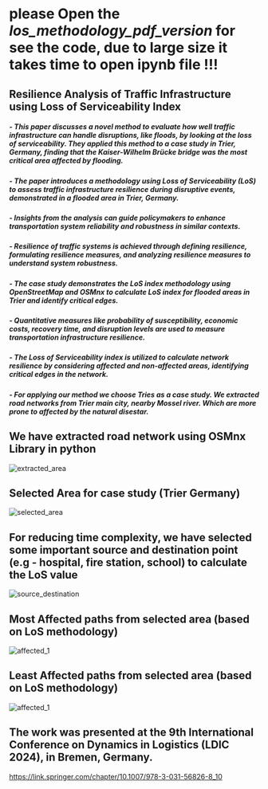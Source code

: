 # please Open the *los_methodology_pdf_version* for see the code, due to large size it takes time to open ipynb file !!!
## Resilience Analysis of Traffic Infrastructure using Loss of Serviceability Index

##### - This paper discusses a novel method to evaluate how well traffic infrastructure can handle disruptions, like floods, by looking at the loss of serviceability. They applied this method to a case study in Trier, Germany, finding that the Kaiser-Wilhelm Brücke bridge was the most critical area affected by flooding.

##### - The paper introduces a methodology using Loss of Serviceability (LoS) to assess traffic infrastructure resilience during disruptive events, demonstrated in a flooded area in Trier, Germany.


##### - Insights from the analysis can guide policymakers to enhance transportation system reliability and robustness in similar contexts.

##### - Resilience of traffic systems is achieved through defining resilience, formulating resilience measures, and analyzing resilience measures to understand system robustness.

##### - The case study demonstrates the LoS index methodology using OpenStreetMap and OSMnx to calculate LoS index for flooded areas in Trier and identify critical edges.

##### - Quantitative measures like probability of susceptibility, economic costs, recovery time, and disruption levels are used to measure transportation infrastructure resilience.

##### - The Loss of Serviceability index is utilized to calculate network resilience by considering affected and non-affected areas, identifying critical edges in the network.

##### - For applying our method we choose Tries as a case study. We extracted road networks from Trier main city, nearby Mossel river. Which are more prone to affected by the natural disestar.

## We have extracted road network using OSMnx Library in python

![extracted_area](https://github.com/monochandan/Research-Case-Study-2022-University-of-Trier-/assets/29684226/acb592a2-389c-4ebe-9b79-017fd696b2a4)

## Selected Area for case study (Trier Germany)

![selected_area](https://github.com/monochandan/Research-Case-Study-2022-University-of-Trier-/assets/29684226/cc76b36b-8283-42e0-9506-153efb77a6e5)

## For reducing time complexity, we have selected some important source and destination point (e.g - hospital, fire station, school) to calculate the LoS value

![source_destination](https://github.com/monochandan/Research-Case-Study-2022-University-of-Trier-/assets/29684226/c4754cdb-85a8-4925-bff2-6bb777c96254)



<!--## Final result after applying our methodology (Result In python dataframe)-->

<!--![dataframe](https://github.com/monochandan/Research-Case-Study-2022-University-of-Trier-/assets/29684226/4dbeee32-bb4b-406e-ba5d-a32a326a7d2d)-->

## Most Affected paths from selected area (based on LoS methodology)

![affected_1](https://github.com/monochandan/Research-Case-Study-2022-University-of-Trier-/assets/29684226/2e262be6-0749-45b2-8314-b7d812f66cbf)

## Least Affected paths from selected area (based on LoS methodology)

![affected_1](https://github.com/monochandan/Research-Case-Study-2022-University-of-Trier-/assets/29684226/420387dc-4d09-40ac-88ed-d362a3da0bce)


## The work was presented at the 9th International Conference on Dynamics in Logistics (LDIC 2024), in Bremen, Germany.
https://link.springer.com/chapter/10.1007/978-3-031-56826-8_10






